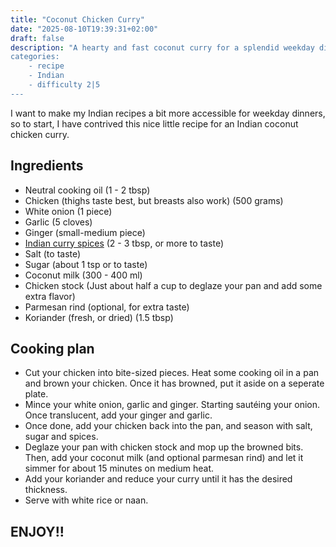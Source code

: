 ```yaml
---
title: "Coconut Chicken Curry"
date: "2025-08-10T19:39:31+02:00"
draft: false
description: "A hearty and fast coconut curry for a splendid weekday dinner. 
categories: 
    - recipe
    - Indian
    - difficulty 2|5
---
```


I want to make my Indian recipes a bit more accessible for weekday dinners, so to start, I have contrived this nice little recipe for an Indian coconut chicken curry. 

## Ingredients
- Neutral cooking oil (1 - 2 tbsp)
- Chicken (thighs taste best, but breasts also work) (500 grams)
- White onion (1 piece) 
- Garlic (5 cloves)
- Ginger (small-medium piece)
- [Indian curry spices](https://paulstapel.com/recipes/indian-spice-mix/) (2 - 3 tbsp, or more to taste)
- Salt (to taste)
- Sugar (about 1 tsp or to taste)
- Coconut milk (300 - 400 ml)
- Chicken stock (Just about half a cup to deglaze your pan and add some extra flavor)
- Parmesan rind (optional, for extra taste)
- Koriander (fresh, or dried) (1.5 tbsp)


## Cooking plan
- Cut your chicken into bite-sized pieces. Heat some cooking oil in a pan and brown your chicken. Once it has browned, put it aside on a seperate plate. 
- Mince your white onion, garlic and ginger. Starting sautéing your onion. Once translucent, add your ginger and garlic. 
- Once done, add your chicken back into the pan, and season with salt, sugar and spices. 
- Deglaze your pan with chicken stock and mop up the browned bits. Then, add your coconut milk (and optional parmesan rind) and let it simmer for about 15 minutes on medium heat. 
- Add your koriander and reduce your curry until it has the desired thickness. 
- Serve with white rice or naan. 

## ENJOY!!